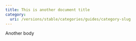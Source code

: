 ```yaml
---
title: This is another document title
category:
  uri: /versions/stable/categories/guides/category-slug
---
```


Another body
